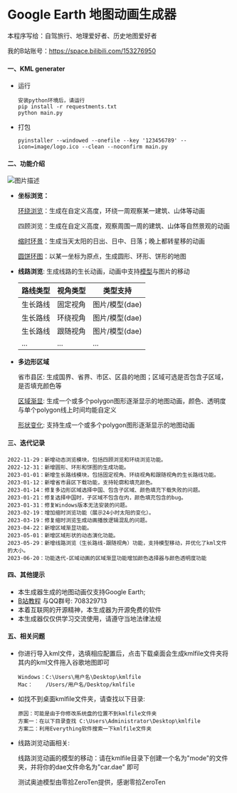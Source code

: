 # Google Earth 地图动画生成器

本程序写给：自驾旅行、地理爱好者、历史地图爱好者

我的B站账号：https://space.bilibili.com/153276950

#### 一、KML generater 

- 运行
    ```
    安装python环境后，请运行
    pip install -r requestments.txt
    python main.py
    ```
- 打包
	```
	pyinstaller --windowed --onefile --key '123456789' --icon=image/logo.ico --clean --noconfirm main.py
	```

#### 二、功能介绍

<img src="https://img-blog.csdnimg.cn/66dceeb5833949999bb168f8cfbd10c6.png" alt="图片描述">

- **坐标浏览：**

  [环绕浏览](https://www.bilibili.com/video/BV1Ga411f7Yn)：生成在自定义高度，环绕一周观察某一建筑、山体等动画

  四顾浏览：生成在自定义高度，观察周围一周的建筑、山体等自然景观的动画

  [缩时环景](https://www.bilibili.com/video/BV13V4y197iR)：生成当天太阳的日出、日中、日落；晚上都转星移的动画

  [圆饼环图](https://www.bilibili.com/video/BV1A44y1d7Ky)：以某一坐标为原点，生成圆形、环形、饼形的地图

- **线路浏览**: 生成线路的生长动画，动画中支持[模型](https://www.bilibili.com/video/BV1Sh4y1J7hU)与图片的移动

  | 路线类型 | 视角类型 | 类型支持       | 
  | -------- | -------- | -------------- | 
  | 生长路线 | 固定视角 | 图片/模型(dae) |   
  | 生长路线 | 环绕视角 | 图片/模型(dae) |   
  | 生长路线 | 跟随视角 | 图片/模型(dae) |   
  | ...         |    ...      |      ...          |     

- **多边形区域**

  省市县区: 生成国界、省界、市区、区县的地图；区域可选是否包含子区域，是否填充颜色等

  [区域渐显](https://www.bilibili.com/video/BV1124y1c7DJ): 生成一个或多个polygon图形逐渐显示的地图动画，颜色、透明度与单个polygon线上时间均能自定义

  [形状变化](https://www.bilibili.com/video/BV1Rz4y1Y7Ys): 支持生成一个或多个polygon图形逐渐显示的地图动画


#### 三、迭代记录

```
2022-11-29：新增动态浏览模块，包括四顾浏览和环绕浏览功能。
2022-12-31：新增圆形、环形和饼图的生成功能。
2023-01-01：新增生长路线模块，包括固定视角、环绕视角和跟随视角的生长路线功能。
2023-01-12：新增省市县区下载功能，支持轮廓和填充颜色。
2023-01-14：修复多边形区域选择中国、包含子区域、颜色填充下载失败的问题。
2023-01-21：修复选择中国时，子区域不包含在内，颜色填充包含的bug。
2023-01-31：修复Windows版本无法安装的问题。
2023-02-19：增加缩时浏览功能（展示24小时太阳的变化）。
2023-03-19：修复缩时浏览生成动画播放逻辑混乱的问题。
2023-04-22：新增区域渐显功能。
2023-05-01：新增区域形状的动态演化功能。
2023-05-29：新增线路浏览（生长路线-跟随视角）功能，支持模型移动，并优化了kml文件的大小。
2023-06-20：功能迭代-区域动画的区域渐显功能增加颜色选择器与颜色透明度功能
```

#### 四、其他提示

- 本生成器生成的地图动画仅支持Google Earth; 
-  [B站教程](https://space.bilibili.com/153276950) 与QQ群号: 708329713
- 本着互联网的开源精神，本生成器为开源免费的软件
- 本生成器仅仅供学习交流使用，请遵守当地法律法规

#### 五、相关问题

- 你进行导入kml文件，选填相应配置后，点击下载桌面会生成kmlfile文件夹将其内的kml文件拖入谷歌地图即可

    ```
    Windows：C:\Users\用户名\Desktop\kmlfile
    Mac：    /Users/用户名/Desktop/kmlfile
    ```

- 如找不到桌面kmlfile文件夹，请查找以下目录:

    ```
    原因：可能是由于你修改系统盘的位置不到kmlfile文件夹
    方案一：在以下目录查找 C:\Users\Administrator\Desktop\kmlfile
    方案二：利用Everything软件搜索一下kmlfile文件夹 
    ```

- 线路浏览动画相关:

    线路浏览动画的模型的移动：请在kmlfile目录下创建一个名为"mode"的文件夹，并将你的dae文件命名为"car.dae" 即可

    测试奥迪模型由零拾ZeroTen提供，感谢零拾ZeroTen

